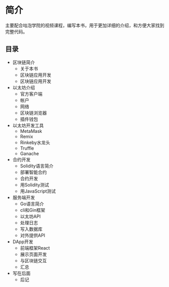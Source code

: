 # 简介

主要配合咕泡学院的视频课程，编写本书，用于更加详细的介绍，和方便大家找到完整代码。

## 目录

* 区块链简介
  * 关于本书
  * 区块链应用开发
  * 区块链应用开发
* 以太坊介绍
  * 官方客户端
  * 帐户
  * 网络
  * 区块链浏览器
  * 插件钱包
* 以太坊开发工具
  * MetaMask
  * Remix
  * Rinkeby水龙头
  * Truffle
  * Ganache
* 合约开发
  * Solidity语言简介
  * 部署智能合约
  * 合约开发
  * 用Solidity测试
  * 用JavaScript测试
* 服务端开发
  * Go语言简介
  * cli和Gin框架
  * 以太坊API
  * 处理日志
  * 写入数据库
  * 对外提供API
* DApp开发
  * 前端框架React
  * 展示页面开发
  * 与区块链交互
  * 汇总
* 写在后面
  * 后记

